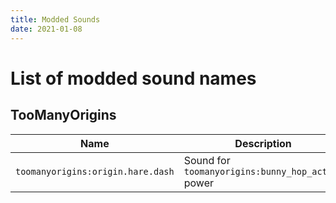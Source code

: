 ```yaml
---
title: Modded Sounds
date: 2021-01-08
---
```

# List of modded sound names

## TooManyOrigins
Name | Description
-----|-------------
`toomanyorigins:origin.hare.dash` | Sound for `toomanyorigins:bunny_hop_active` power